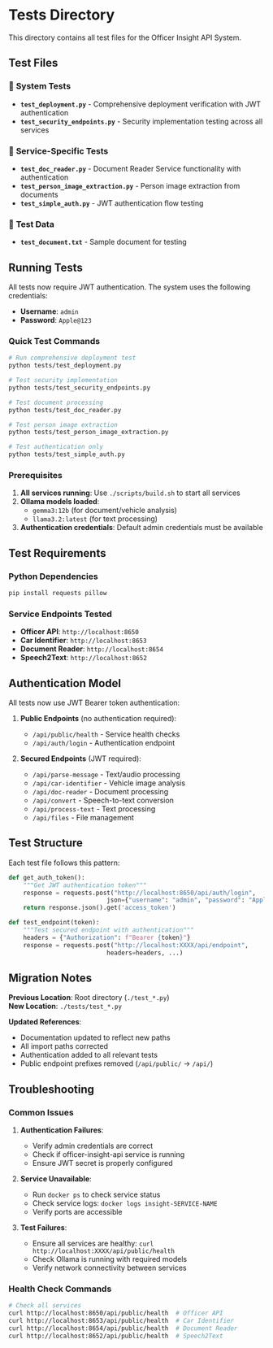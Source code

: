 # Tests Directory

This directory contains all test files for the Officer Insight API System.

## Test Files

### 🔧 **System Tests**
- **`test_deployment.py`** - Comprehensive deployment verification with JWT authentication
- **`test_security_endpoints.py`** - Security implementation testing across all services

### 🏥 **Service-Specific Tests**
- **`test_doc_reader.py`** - Document Reader Service functionality with authentication
- **`test_person_image_extraction.py`** - Person image extraction from documents
- **`test_simple_auth.py`** - JWT authentication flow testing

### 📄 **Test Data**
- **`test_document.txt`** - Sample document for testing

## Running Tests

All tests now require JWT authentication. The system uses the following credentials:
- **Username**: `admin`
- **Password**: `Apple@123`

### Quick Test Commands

```bash
# Run comprehensive deployment test
python tests/test_deployment.py

# Test security implementation
python tests/test_security_endpoints.py

# Test document processing
python tests/test_doc_reader.py

# Test person image extraction
python tests/test_person_image_extraction.py

# Test authentication only
python tests/test_simple_auth.py
```

### Prerequisites

1. **All services running**: Use `./scripts/build.sh` to start all services
2. **Ollama models loaded**: 
   - `gemma3:12b` (for document/vehicle analysis)
   - `llama3.2:latest` (for text processing)
3. **Authentication credentials**: Default admin credentials must be available

## Test Requirements

### Python Dependencies
```bash
pip install requests pillow
```

### Service Endpoints Tested
- **Officer API**: `http://localhost:8650`
- **Car Identifier**: `http://localhost:8653`
- **Document Reader**: `http://localhost:8654`
- **Speech2Text**: `http://localhost:8652`

## Authentication Model

All tests now use JWT Bearer token authentication:

1. **Public Endpoints** (no authentication required):
   - `/api/public/health` - Service health checks
   - `/api/auth/login` - Authentication endpoint

2. **Secured Endpoints** (JWT required):
   - `/api/parse-message` - Text/audio processing
   - `/api/car-identifier` - Vehicle image analysis
   - `/api/doc-reader` - Document processing
   - `/api/convert` - Speech-to-text conversion
   - `/api/process-text` - Text processing
   - `/api/files` - File management

## Test Structure

Each test file follows this pattern:

```python
def get_auth_token():
    """Get JWT authentication token"""
    response = requests.post("http://localhost:8650/api/auth/login", 
                           json={"username": "admin", "password": "Apple@123"})
    return response.json().get('access_token')

def test_endpoint(token):
    """Test secured endpoint with authentication"""
    headers = {"Authorization": f"Bearer {token}"}
    response = requests.post("http://localhost:XXXX/api/endpoint", 
                           headers=headers, ...)
```

## Migration Notes

**Previous Location**: Root directory (`./test_*.py`)  
**New Location**: `./tests/test_*.py`

**Updated References**:
- Documentation updated to reflect new paths
- All import paths corrected
- Authentication added to all relevant tests
- Public endpoint prefixes removed (`/api/public/` → `/api/`)

## Troubleshooting

### Common Issues

1. **Authentication Failures**:
   - Verify admin credentials are correct
   - Check if officer-insight-api service is running
   - Ensure JWT secret is properly configured

2. **Service Unavailable**:
   - Run `docker ps` to check service status
   - Check service logs: `docker logs insight-SERVICE-NAME`
   - Verify ports are accessible

3. **Test Failures**:
   - Ensure all services are healthy: `curl http://localhost:XXXX/api/public/health`
   - Check Ollama is running with required models
   - Verify network connectivity between services

### Health Check Commands

```bash
# Check all services
curl http://localhost:8650/api/public/health  # Officer API
curl http://localhost:8653/api/public/health  # Car Identifier
curl http://localhost:8654/api/public/health  # Document Reader
curl http://localhost:8652/api/public/health  # Speech2Text
```

